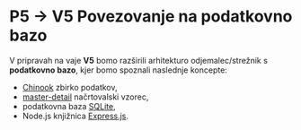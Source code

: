 # P5 → V5 Povezovanje na podatkovno bazo

V pripravah na vaje **V5** bomo razširili arhitekturo odjemalec/strežnik s **podatkovno bazo**, kjer bomo spoznali naslednje koncepte:

- [Chinook](https://github.com/lerocha/chinook-database) zbirko podatkov,
- [master-detail](https://en.wikipedia.org/wiki/Master%E2%80%93detail_interface) načrtovalski vzorec,
- podatkovna baza [SQLite](https://www.sqlite.org/),
- Node.js knjižnica [Express.js](http://expressjs.com/).
